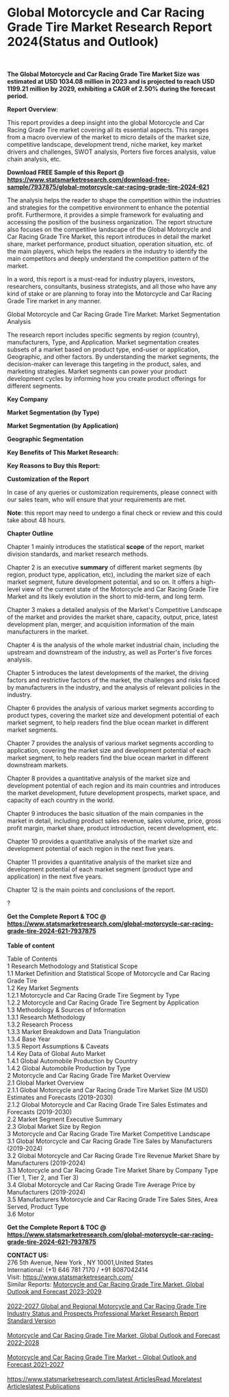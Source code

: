 <h1>Global Motorcycle and Car Racing Grade Tire Market Research Report 2024(Status and Outlook)</h1><br/><p><strong>The Global Motorcycle and Car Racing Grade Tire Market Size was estimated at USD 1034.08 million in 2023 and is projected to reach USD 1199.21 million by 2029, exhibiting a <strong>CAGR</strong> of 2.50% during the forecast period.</strong></p><p><strong>Report Overview</strong>:</p><p>This report provides a deep insight into the global Motorcycle and Car Racing Grade Tire market covering all its essential aspects. This ranges from a macro overview of the market to micro details of the market size, competitive landscape, development trend, niche market, key market drivers and challenges, SWOT analysis, Porters five forces analysis, value chain analysis, etc.</p><p><strong>Download FREE Sample of this Report @ <a href="https://www.statsmarketresearch.com/download-free-sample/7937875/global-motorcycle-car-racing-grade-tire-2024-621">https://www.statsmarketresearch.com/download-free-sample/7937875/global-motorcycle-car-racing-grade-tire-2024-621</a></strong></p><p>The analysis helps the reader to shape the competition within the industries and strategies for the competitive environment to enhance the potential profit. Furthermore, it provides a simple framework for evaluating and accessing the position of the business organization. The report structure also focuses on the competitive landscape of the Global Motorcycle and Car Racing Grade Tire Market, this report introduces in detail the market share, market performance, product situation, operation situation, etc. of the main players, which helps the readers in the industry to identify the main competitors and deeply understand the competition pattern of the market.</p><p>In a word, this report is a must-read for industry players, investors, researchers, consultants, business strategists, and all those who have any kind of stake or are planning to foray into the Motorcycle and Car Racing Grade Tire market in any manner.</p><p>Global Motorcycle and Car Racing Grade Tire Market: Market Segmentation Analysis</p><p>The research report includes specific segments by region (country), manufacturers, Type, and Application. Market segmentation creates subsets of a market based on product type, end-user or application, Geographic, and other factors. By understanding the market segments, the decision-maker can leverage this targeting in the product, sales, and marketing strategies. Market segments can power your product development cycles by informing how you create product offerings for different segments.</p><p><strong>Key Company</strong></p><p><strong>Market Segmentation (by Type)</strong></p><p><strong>Market Segmentation (<strong>by Application</strong>)</strong></p><p><strong>Geographic Segmentation</strong></p><p><strong>Key Benefits of This Market Research:</strong></p><p><strong>Key <strong>Reasons to Buy</strong> this Report:</strong></p><p><strong>Customization of the Report</strong></p><p>In case of any queries or customization requirements, please connect with our sales team, who will ensure that your requirements are met.</p><p><strong>Note</strong>: this report may need to undergo a final check or review and this could take about 48 hours.</p><p><strong>Chapter Outline</strong></p><p>Chapter 1 mainly introduces the statistical <strong>scope</strong> of the report, market division standards, and market research methods.</p><p>Chapter 2 is an executive <strong>summary</strong> of different market segments (by region, product type, application, etc), including the market size of each market segment, future development potential, and so on. It offers a high-level view of the current state of the Motorcycle and Car Racing Grade Tire Market and its likely evolution in the short to mid-term, and long term.</p><p>Chapter 3 makes a detailed analysis of the Market's Competitive Landscape of the market and provides the market share, capacity, output, price, latest development plan, merger, and acquisition information of the main manufacturers in the market.</p><p>Chapter 4 is the analysis of the whole market industrial chain, including the upstream and downstream of the industry, as well as Porter's five forces analysis.</p><p>Chapter 5 introduces the latest developments of the market, the driving factors and restrictive factors of the market, the challenges and risks faced by manufacturers in the industry, and the analysis of relevant policies in the industry.</p><p>Chapter 6 provides the analysis of various market segments according to product types, covering the market size and development potential of each market segment, to help readers find the blue ocean market in different market segments.</p><p>Chapter 7 provides the analysis of various market segments according to application, covering the market size and development potential of each market segment, to help readers find the blue ocean market in different downstream markets.</p><p>Chapter 8 provides a quantitative analysis of the market size and development potential of each region and its main countries and introduces the market development, future development prospects, market space, and capacity of each country in the world.</p><p>Chapter 9 introduces the basic situation of the main companies in the market in detail, including product sales revenue, sales volume, price, gross profit margin, market share, product introduction, recent development, etc.</p><p>Chapter 10 provides a quantitative analysis of the market size and development potential of each region in the next five years.</p><p>Chapter 11 provides a quantitative analysis of the market size and development potential of each market segment (product type and application) in the next five years.</p><p>Chapter 12 is the main points and conclusions of the report.</p><p>? </p><div><b>Get the Complete Report & TOC @ <a href="https://www.statsmarketresearch.com/global-motorcycle-car-racing-grade-tire-2024-621-7937875">https://www.statsmarketresearch.com/global-motorcycle-car-racing-grade-tire-2024-621-7937875</a></b></div><br><b>Table of content</b><p>Table of Contents<br />1 Research Methodology and Statistical Scope<br />1.1 Market Definition and Statistical Scope of Motorcycle and Car Racing Grade Tire<br />1.2 Key Market Segments<br />1.2.1 Motorcycle and Car Racing Grade Tire Segment by Type<br />1.2.2 Motorcycle and Car Racing Grade Tire Segment by Application<br />1.3 Methodology & Sources of Information<br />1.3.1 Research Methodology<br />1.3.2 Research Process<br />1.3.3 Market Breakdown and Data Triangulation<br />1.3.4 Base Year<br />1.3.5 Report Assumptions & Caveats<br />1.4 Key Data of Global Auto Market<br />1.4.1 Global Automobile Production by Country<br />1.4.2 Global Automobile Production by Type<br />2 Motorcycle and Car Racing Grade Tire Market Overview<br />2.1 Global Market Overview<br />2.1.1 Global Motorcycle and Car Racing Grade Tire Market Size (M USD) Estimates and Forecasts (2019-2030)<br />2.1.2 Global Motorcycle and Car Racing Grade Tire Sales Estimates and Forecasts (2019-2030)<br />2.2 Market Segment Executive Summary<br />2.3 Global Market Size by Region<br />3 Motorcycle and Car Racing Grade Tire Market Competitive Landscape<br />3.1 Global Motorcycle and Car Racing Grade Tire Sales by Manufacturers (2019-2024)<br />3.2 Global Motorcycle and Car Racing Grade Tire Revenue Market Share by Manufacturers (2019-2024)<br />3.3 Motorcycle and Car Racing Grade Tire Market Share by Company Type (Tier 1, Tier 2, and Tier 3)<br />3.4 Global Motorcycle and Car Racing Grade Tire Average Price by Manufacturers (2019-2024)<br />3.5 Manufacturers Motorcycle and Car Racing Grade Tire Sales Sites, Area Served, Product Type<br />3.6 Motor<br><div><b>Get the Complete Report & TOC @ <a href="https://www.statsmarketresearch.com/global-motorcycle-car-racing-grade-tire-2024-621-7937875">https://www.statsmarketresearch.com/global-motorcycle-car-racing-grade-tire-2024-621-7937875</a></b></div></p> <b>CONTACT US:</b><br>276 5th Avenue, New York , NY 10001,United States<br>International: (+1) 646 781 7170 / +91 8087042414<br>Visit: <a href="https://www.statsmarketresearch.com/">https://www.statsmarketresearch.com/</a><br>Similar Reports: <a href="https://www.statsmarketresearch.com/global-motorcycle-car-racing-grade-tire-2024-621-7937875">Motorcycle and Car Racing Grade Tire Market, Global Outlook and Forecast 2023-2029</a><br/><br/><a href="https://www.statsmarketresearch.com/global-motorcycle-car-racing-grade-tire-2024-621-7937875">2022-2027 Global and Regional Motorcycle and Car Racing Grade Tire Industry Status and Prospects Professional Market Research Report Standard Version</a><br/><br/><a href="https://www.statsmarketresearch.com/global-motorcycle-car-racing-grade-tire-2024-621-7937875">Motorcycle and Car Racing Grade Tire Market, Global Outlook and Forecast 2022-2028</a><br/><br/><a href="https://www.statsmarketresearch.com/global-motorcycle-car-racing-grade-tire-2024-621-7937875">Motorcycle and Car Racing Grade Tire Market - Global Outlook and Forecast 2021-2027</a><br/><br/><a href="https://gyeongbokgung.com">https://www.statsmarketresearch.com/</a><a href="https://hallyeomaritime.com">latest Articles</a><a href="https://jingwansa.com">Read More</a><a href=https://nguoiviet.jp/">latest Articles</a><a href="https://www.intelmarketresearch.com/">latest Publications</a>